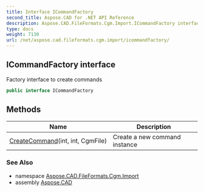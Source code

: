 ```yaml
---
title: Interface ICommandFactory
second_title: Aspose.CAD for .NET API Reference
description: Aspose.CAD.FileFormats.Cgm.Import.ICommandFactory interface. Factory interface to create commands
type: docs
weight: 7130
url: /net/aspose.cad.fileformats.cgm.import/icommandfactory/
---
```

## ICommandFactory interface

Factory interface to create commands

```csharp
public interface ICommandFactory
```

## Methods

| Name | Description |
| --- | --- |
| [CreateCommand](../../aspose.cad.fileformats.cgm.import/icommandfactory/createcommand/)(int, int, CgmFile) | Create a new command instance |

### See Also

* namespace [Aspose.CAD.FileFormats.Cgm.Import](../../aspose.cad.fileformats.cgm.import/)
* assembly [Aspose.CAD](../../)


